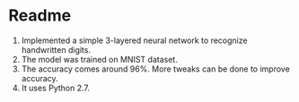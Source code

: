 # Readme

1. Implemented a simple 3-layered neural network to recognize handwritten digits.
2. The model was trained on MNIST dataset. 
3. The accuracy comes around 96%. More tweaks can be done to improve accuracy.
4. It uses Python 2.7.
